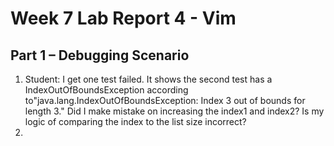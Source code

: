 # Week 7 Lab Report 4 - Vim 
## Part 1 – Debugging Scenario 
1. Student: I get one test failed. It shows the second test has a IndexOutOfBoundsException according to"java.lang.IndexOutOfBoundsException: Index 3 out of bounds for length 3." Did I make mistake on increasing the index1 and index2? Is my logic of comparing the index to the list size incorrect?
2. 
